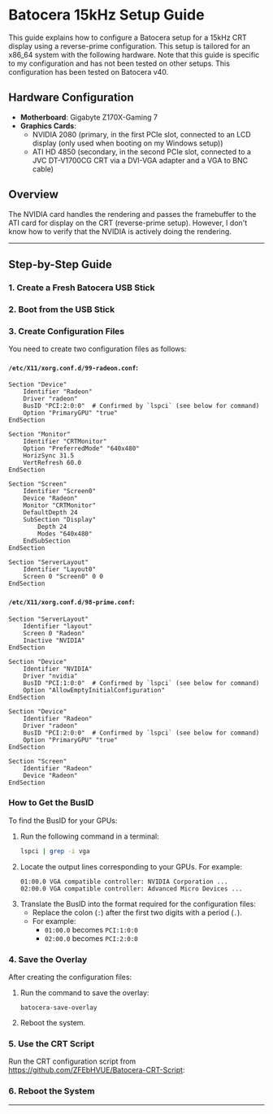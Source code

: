 # Batocera 15kHz Setup Guide

This guide explains how to configure a Batocera setup for a 15kHz CRT display using a reverse-prime configuration. This setup is tailored for an x86_64 system with the following hardware. Note that this guide is specific to my configuration and has not been tested on other setups. This configuration has been tested on Batocera v40.

## Hardware Configuration

- **Motherboard**: Gigabyte Z170X-Gaming 7
- **Graphics Cards**:
  - NVIDIA 2080 (primary, in the first PCIe slot, connected to an LCD display (only used when booting on my Windows setup))
  - ATI HD 4850 (secondary, in the second PCIe slot, connected to a JVC DT-V1700CG CRT via a DVI-VGA adapter and a VGA to BNC cable)

## Overview

The NVIDIA card handles the rendering and passes the framebuffer to the ATI card for display on the CRT (reverse-prime setup). However, I don't know how to verify that the NVIDIA is actively doing the rendering.

---

## Step-by-Step Guide

### 1. Create a Fresh Batocera USB Stick

### 2. Boot from the USB Stick

### 3. Create Configuration Files

You need to create two configuration files as follows:

#### `/etc/X11/xorg.conf.d/99-radeon.conf`:
```plaintext
Section "Device"
    Identifier "Radeon"
    Driver "radeon"
    BusID "PCI:2:0:0"  # Confirmed by `lspci` (see below for command)
    Option "PrimaryGPU" "true"
EndSection

Section "Monitor"
    Identifier "CRTMonitor"
    Option "PreferredMode" "640x480"
    HorizSync 31.5
    VertRefresh 60.0
EndSection

Section "Screen"
    Identifier "Screen0"
    Device "Radeon"
    Monitor "CRTMonitor"
    DefaultDepth 24
    SubSection "Display"
        Depth 24
        Modes "640x480"
    EndSubSection
EndSection

Section "ServerLayout"
    Identifier "Layout0"
    Screen 0 "Screen0" 0 0
EndSection
```

#### `/etc/X11/xorg.conf.d/98-prime.conf`:
```plaintext
Section "ServerLayout"
    Identifier "layout"
    Screen 0 "Radeon"
    Inactive "NVIDIA"
EndSection

Section "Device"
    Identifier "NVIDIA"
    Driver "nvidia"
    BusID "PCI:1:0:0"  # Confirmed by `lspci` (see below for command)
    Option "AllowEmptyInitialConfiguration"
EndSection

Section "Device"
    Identifier "Radeon"
    Driver "radeon"
    BusID "PCI:2:0:0"  # Confirmed by `lspci` (see below for command)
    Option "PrimaryGPU" "true"
EndSection

Section "Screen"
    Identifier "Radeon"
    Device "Radeon"
EndSection
```

### How to Get the BusID

To find the BusID for your GPUs:
1. Run the following command in a terminal:
   ```bash
   lspci | grep -i vga
   ```
2. Locate the output lines corresponding to your GPUs. For example:
   ```plaintext
   01:00.0 VGA compatible controller: NVIDIA Corporation ...
   02:00.0 VGA compatible controller: Advanced Micro Devices ...
   ```
3. Translate the BusID into the format required for the configuration files:
   - Replace the colon (`:`) after the first two digits with a period (`.`).
   - For example:
     - `01:00.0` becomes `PCI:1:0:0`
     - `02:00.0` becomes `PCI:2:0:0`

### 4. Save the Overlay

After creating the configuration files:

1. Run the command to save the overlay:
   ```
   batocera-save-overlay
   ```

2. Reboot the system.

### 5. Use the CRT Script

Run the CRT configuration script from https://github.com/ZFEbHVUE/Batocera-CRT-Script:

### 6. Reboot the System

---
